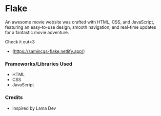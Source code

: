 # Flake

An awesome movie website was crafted with HTML, CSS, and JavaScript, featuring an easy-to-use design, smooth navigation, and real-time updates for a fantastic movie adventure.

Check it out<3
- (https://samincgs-flake.netlify.app/)

### Frameworks/Libraries Used

- HTML
- CSS
- JavaScript

### Credits

- Inspired by Lama Dev
